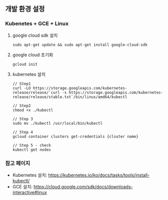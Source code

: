 ## 개발 환경 설정 
### Kubenetes + GCE + Linux
1. google cloud sdk 설치
   ~~~
   sudo apt-get update && sudo apt-get install google-cloud-sdk
   ~~~
2. google cloud 초기화
   ~~~
   gcloud init
   ~~~
3. kubernetes 설치
   ~~~
   // Step1
   curl -LO https://storage.googleapis.com/kubernetes-release/release/`curl -s https://storage.googleapis.com/kubernetes-release/release/stable.txt`/bin/linux/amd64/kubectl

   // Step2
   chmod +x ./kubectl

   // Step 3
   sudo mv ./kubectl /usr/local/bin/kubectl

   // Step 4
   gcloud container clusters get-credentials {clsuter name}

   // Step 5 - check
   kubectl get nodes
   ~~~

### 참고 페이지
- Kubernetes 설치:  https://kubernetes.io/ko/docs/tasks/tools/install-kubectl/
- GCE 설치: https://cloud.google.com/sdk/docs/downloads-interactive#linux
